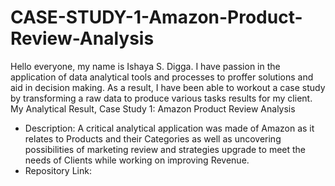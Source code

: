 # CASE-STUDY-1-Amazon-Product-Review-Analysis
Hello everyone, my name is Ishaya S. Digga. I have passion in the application of data analytical tools and processes to proffer solutions and aid in decision making. As a result, I have been able to workout a case study by transforming a raw data to produce various tasks results for my client.
My Analytical Result,
Case Study 1: Amazon Product Review Analysis

- Description: A critical analytical application was made of Amazon as it relates to Products and their Categories as well as uncovering possibilities of marketing review and strategies upgrade to meet the needs of Clients while working on improving Revenue.
- Repository Link:
